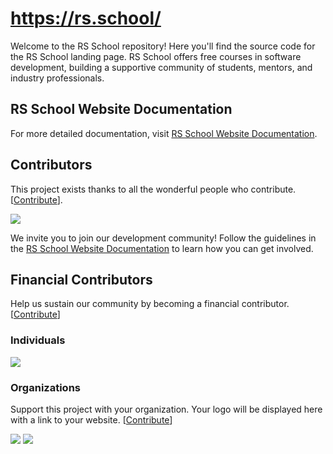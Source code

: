 # https://rs.school/

Welcome to the RS School repository! Here you'll find the source code for the RS School landing page. RS School offers free courses in software development, building a supportive community of students, mentors, and industry professionals.

## RS School Website Documentation
For more detailed documentation, visit [RS School Website Documentation](./readme/README.md).

## Contributors

This project exists thanks to all the wonderful people who contribute. [[Contribute](CONTRIBUTING.md)].

<a href="https://github.com/rolling-scopes/site/graphs/contributors">
  <img src="https://contrib.rocks/image?repo=rolling-scopes/site" />
</a>

We invite you to join our development community! Follow the guidelines in the [RS School Website Documentation](readme/__rs_school_website_documentation.md) to learn how you can get involved.

## Financial Contributors

Help us sustain our community by becoming a financial contributor. [[Contribute](https://opencollective.com/rsschool/contribute)]

### Individuals

<a href="https://opencollective.com/rsschool"><img src="https://opencollective.com/rsschool/individuals.svg?width=890"></a>

### Organizations

Support this project with your organization. Your logo will be displayed here with a link to your website. [[Contribute](https://opencollective.com/rsschool/contribute)]

<a href="https://opencollective.com/rsschool/organization/0/website"><img src="https://opencollective.com/rsschool/organization/0/avatar.svg"></a>
<a href="https://opencollective.com/rsschool/organization/1/website"><img src="https://opencollective.com/rsschool/organization/1/avatar.svg"></a>

